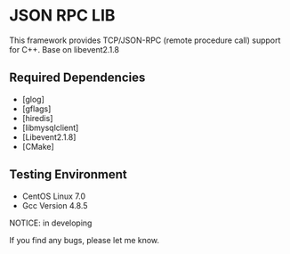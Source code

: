 # JSON RPC LIB

This framework provides TCP/JSON-RPC (remote procedure call) support for C++.
Base on libevent2.1.8

## Required Dependencies
* [glog]
* [gflags]
* [hiredis]
* [libmysqlclient]
* [Libevent2.1.8]
* [CMake]

## Testing Environment
* CentOS Linux 7.0
* Gcc Version 4.8.5

NOTICE: in developing

If you find any bugs, please let me know.

